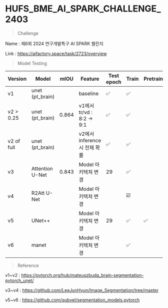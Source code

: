 # HUFS_BME_AI_SPARK_CHALLENGE_2403

> Challenge

Name : 제6회 2024 연구개발특구 AI SPARK 챌린지

Link : https://aifactory.space/task/2723/overview


> Model Testing 

| Version | Model            | mIOU  | Feature                 | Test epoch | Train | Pretrained |
|---------|------------------|-------|-------------------------|------------|-------|------------|
| v1      | unet (pt_brain) |       | baseline                | ✅          | ✅     |
| v2 > 0.25| unet (pt_brain)| 0.864 | v1에서 tr/vd : 8:2 → 9:1| ✅          | ✅     |
| v2 of full | unet (pt_brain)|      | v2에서 inference시 전체 확률| ✅          | ✅     |
| v3      | Attention U-Net | 0.843 | Model 아키텍쳐 변경       | 29         | ✅     |            |
| v4      | R2Att U-Net     |       | Model 아키텍쳐 변경       |            | ☑️     |            |
| v5      | UNet++           |       | Model 아키텍쳐 변경       | 29         | ✅     | ✅         |
| v6      | manet            |       | Model 아키텍쳐 변경       |            | ✅     |            |



> Reference

v1~v2 : https://pytorch.org/hub/mateuszbuda_brain-segmentation-pytorch_unet/

v3~v4 : https://github.com/LeeJunHyun/Image_Segmentation/tree/master

v5~v6 : https://github.com/qubvel/segmentation_models.pytorch